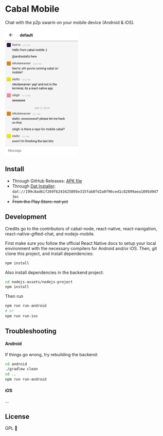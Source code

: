 # Cabal Mobile

Chat with the p2p swarm on your mobile device (Android & iOS).

<img src="./screenshot.jpg" width="240">

## Install

- Through GitHub Releases: [APK file](https://github.com/cabal-club/cabal-mobile/releases/download/1.0/app-release.apk)
- Through [Dat Installer](https://github.com/staltz/dat-installer/): `dat://199c8ad61f269fb243425895e315fab8fd2a8f96ced1c82899aea1895d9473ec`
- ~~From the Play Store: not yet~~

## Development

Credits go to the contributors of cabal-node, react-native, react-navigation, react-native-gifted-chat, and nodejs-mobile.

First make sure you follow the official React Native docs to setup your local environment with the necessary compilers for Android and/or iOS. Then, git clone this project, and install dependencies:

```bash
npm install
```

Also install dependencies in the backend project:

```bash
cd nodejs-assets/nodejs-project
npm install
```

Then run

```bash
npm run run-android
# or
npm run run-ios
```

## Troubleshooting

#### Android

If things go wrong, try rebuilding the backend:

```bash
cd android
./gradlew clean
cd ..
npm run run-android
```

#### iOS

...

## License

GPL 🤘
